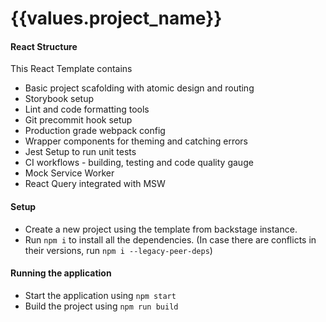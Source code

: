 # {{values.project_name}}

#### React Structure 

This React Template contains 

* Basic project scafolding with atomic design and routing
* Storybook setup
* Lint and code formatting tools 
* Git precommit hook setup
* Production grade webpack config
* Wrapper components for theming and catching errors
* Jest Setup to run unit tests
* CI workflows - building, testing and code quality gauge
* Mock Service Worker 
* React Query integrated with MSW

#### Setup

- Create a new project using the template from backstage instance.
- Run `npm i` to install all the dependencies. (In case there are conflicts in their versions, run `npm i --legacy-peer-deps`)

#### Running the application

- Start the application using `npm start`
- Build the project using `npm run build`
